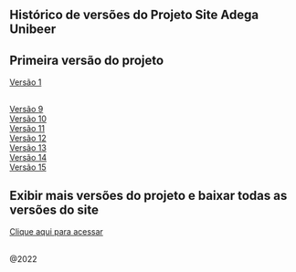 ## Histórico de versões do Projeto Site Adega Unibeer

## Primeira versão do projeto  
<a href="https://github.com/caiorodrigues2804/PROJETO_SITE_Adega_UniBeer/tree/v_01">Versão 1</a>

##
<a href="https://github.com/caiorodrigues2804/PROJETO_SITE_Adega_UniBeer/tree/v_09">Versão 9</a><br/>
<a href="https://github.com/caiorodrigues2804/PROJETO_SITE_Adega_UniBeer/tree/v_10">Versão 10</a><br/>
<a href="https://github.com/caiorodrigues2804/PROJETO_SITE_Adega_UniBeer/tree/v_11">Versão 11</a><br/>
<a href="https://github.com/caiorodrigues2804/PROJETO_SITE_Adega_UniBeer/tree/v_12">Versão 12</a><br/>
<a href="https://github.com/caiorodrigues2804/PROJETO_SITE_Adega_UniBeer/tree/v_13">Versão 13</a><br/>
<a href="https://github.com/caiorodrigues2804/PROJETO_SITE_Adega_UniBeer/tree/v_14">Versão 14</a><br/>
<a href="https://github.com/caiorodrigues2804/PROJETO_SITE_Adega_UniBeer/tree/v_15">Versão 15</a><br/>

## Exibir mais versões do projeto e baixar todas as versões do site
<a href="https://adegaunibeerversoes.caiorodriguesportfolios.com.br/">Clique aqui para acessar</a><br/>

<br/>
@2022


	 
